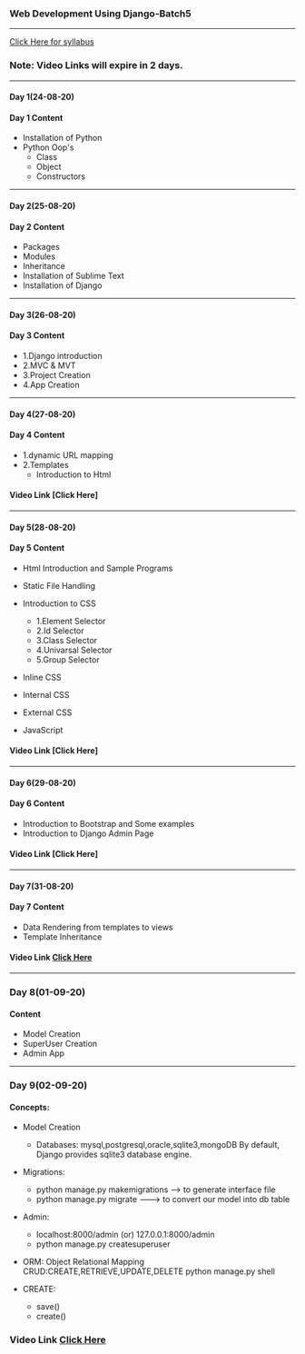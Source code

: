 ### Web Development Using Django-Batch5
____

[Click Here for syllabus](https://drive.google.com/file/d/1OnBUWHxKIa0ixTU8uKrWTGCE7HB3PbGl/view)

### Note: Video Links will expire in 2 days.
____
#### Day 1(24-08-20)
#### Day 1 Content
- Installation of Python
- Python Oop's
  - Class
  - Object
  - Constructors

___

#### Day 2(25-08-20)
#### Day 2 Content
- Packages
- Modules
- Inheritance
- Installation of Sublime Text
- Installation of Django


____

#### Day 3(26-08-20)
#### Day 3 Content

- 1.Django introduction
- 2.MVC & MVT
- 3.Project Creation
- 4.App Creation
____
#### Day 4(27-08-20)
#### Day 4 Content
- 1.dynamic URL mapping
- 2.Templates
  - Introduction to Html

#### Video Link [Click Here]
____
#### Day 5(28-08-20)
#### Day 5 Content
- Html Introduction and Sample Programs
- Static File Handling
- Introduction to CSS
  - 1.Element Selector
  - 2.Id Selector
  - 3.Class Selector
  - 4.Univarsal Selector
  - 5.Group Selector


- Inline CSS

- Internal CSS

- External CSS

- JavaScript

#### Video Link [Click Here]
____
#### Day 6(29-08-20)
#### Day 6 Content
- Introduction to Bootstrap and Some examples
- Introduction to Django Admin Page

#### Video Link [Click Here]

____
#### Day 7(31-08-20)
#### Day 7 Content
- Data Rendering from templates to views
- Template Inheritance

#### Video Link [Click Here](https://transcripts.gotomeeting.com/#/s/5446ed4ab799893f6e55f761b5ff9cf8921ffdde5216794b9a5b2a7be5c5e0e7)
______
### Day 8(01-09-20)
#### Content
- Model Creation
- SuperUser Creation
- Admin App
______

### Day 9(02-09-20)
#### Concepts:

- Model Creation
  - Databases:
    mysql,postgresql,oracle,sqlite3,mongoDB
    By default, Django provides sqlite3 database engine.

- Migrations:

  - python manage.py makemigrations --> to generate interface file
  - python manage.py migrate ---> to convert our model into db table

- Admin:
  - localhost:8000/admin (or) 127.0.0.1:8000/admin
  - python manage.py createsuperuser

- ORM:
Object Relational Mapping
CRUD:CREATE,RETRIEVE,UPDATE,DELETE
python manage.py shell

- CREATE:
  - save()
  - create()
### Video Link [Click Here](https://transcripts.gotomeeting.com/#/s/b0270590c7cb0a78ec5a25df106c7a376433d9f0572a07533ed8b06879810b5f)
